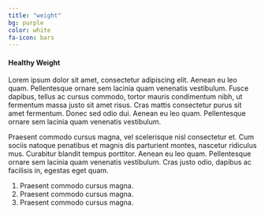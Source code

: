```yaml
---
title: "weight"
bg: purple
color: white
fa-icon: bars
---
```


#### Healthy Weight
Lorem ipsum dolor sit amet, consectetur adipiscing elit. Aenean eu leo quam. Pellentesque ornare sem lacinia quam venenatis vestibulum. Fusce dapibus, tellus ac cursus commodo, tortor mauris condimentum nibh, ut fermentum massa justo sit amet risus. Cras mattis consectetur purus sit amet fermentum. Donec sed odio dui. Aenean eu leo quam. Pellentesque ornare sem lacinia quam venenatis vestibulum.

Praesent commodo cursus magna, vel scelerisque nisl consectetur et. Cum sociis natoque penatibus et magnis dis parturient montes, nascetur ridiculus mus. Curabitur blandit tempus porttitor. Aenean eu leo quam. Pellentesque ornare sem lacinia quam venenatis vestibulum. Cras justo odio, dapibus ac facilisis in, egestas eget quam.

1. Praesent commodo cursus magna.
2. Praesent commodo cursus magna.
3. Praesent commodo cursus magna.

